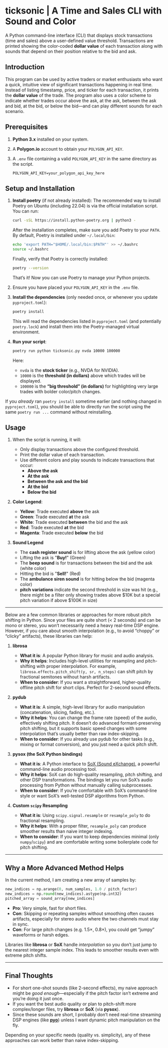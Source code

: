 # ticksonic | A Time and Sales CLI with Sound and Color

A Python command-line interface (CLI) that displays stock transactions (time and sales) above a user-defined value threshold. Transactions are printed showing the color-coded **dollar value** of each transaction along with sounds that depend on their position relative to the bid and ask. 

## Introduction

This program can be used by active traders or market enthusiasts who want a quick, intuitive view of significant transactions happening in real time. Instead of listing timestamp, price, and ticker for each transaction, it prints the **dollar value** of the trade. The program also uses a color scheme to indicate whether trades occur above the ask, at the ask, between the ask and bid, at the bid, or below the bid—and can play different sounds for each scenario.

## Prerequisites

1. **Python 3.x** installed on your system.
2. A **Polygon.io** account to obtain your `POLYGON_API_KEY`.
3. A `.env` file containing a valid `POLYGON_API_KEY` in the same directory as the script.

   ```
   POLYGON_API_KEY=your_polygon_api_key_here
   ```

## Setup and Installation

1. **Install poetry** (if not already installed):
   The recommended way to install Poetry on Ubuntu (including 22.04) is via the official installation script. You can run:

    ```bash
    curl -sSL https://install.python-poetry.org | python3 -
    ```

    After the installation completes, make sure you add Poetry to your `PATH`. By default, Poetry is installed under `~/.local/bin`:

    ```bash
    echo 'export PATH="$HOME/.local/bin:$PATH"' >> ~/.bashrc
    source ~/.bashrc
    ```

    Finally, verify that Poetry is correctly installed:

    ```bash
    poetry --version
    ```

    That’s it! Now you can use Poetry to manage your Python projects.
   
2. Ensure you have placed your `POLYGON_API_KEY` in the `.env` file.
   
3. **Install the dependencies** (only needed once, or whenever you update `pyproject.toml`):
   ```bash
   poetry install
   ```
   This will read the dependencies listed in `pyproject.toml` (and potentially `poetry.lock`) and install them into the Poetry-managed virtual environment.

4. **Run your script**:
   ```bash
   poetry run python ticksonic.py nvda 10000 100000
   ```
   Here:
   - `nvda` is the **stock ticker** (e.g., NVDA for NVIDIA).
   - `10000` is the **threshold (in dollars)** above which trades will be displayed.
   - `100000` is the **“big threshold” (in dollars)** for highlighting very large trades with bolder color/pitch changes.

If you *already* ran `poetry install` sometime earlier (and nothing changed in `pyproject.toml`), you should be able to directly run the script using the same `poetry run ...` command without reinstalling. 

## Usage

1. When the script is running, it will:
   - Only display transactions above the configured threshold.
   - Print the dollar value of each transaction.
   - Use different colors and play sounds to indicate transactions that occur:
     - **Above the ask**
     - **At the ask**
     - **Between the ask and the bid**
     - **At the bid**
     - **Below the bid**

2. **Color Legend**:

   - **Yellow**: Trade executed **above** the ask  
   - **Green**: Trade executed **at** the ask  
   - **White**: Trade executed **between** the bid and the ask
   - **Red**: Trade executed **at** the bid  
   - **Magenta**: Trade executed **below** the bid  

3. **Sound Legend**

   - The **cash register sound** is for lifting above the ask (yellow color)
   - Lifting the ask is "**Buy!**" (Green)
   - The **beep sound** is for transactions between the bid and the ask (white color)
   - Hitting the bid is "**Sell!**" (Red)
   - The **ambulance siren sound**  is for hitting below the bid (magenta color)
   - **pitch variations** indicate the second threshold in size was hit (e.g., there might be a filter only showing trades above $10K but a special pitch variation if above $100K in size)

---

Below are a few common libraries or approaches for more robust pitch shifting in Python. Since your files are quite short (< 2 seconds) and can be mono or stereo, you won’t necessarily need a heavy real-time DSP engine. However, if you care about smooth interpolation (e.g., to avoid “choppy” or “clicky” artifacts), these libraries can help:

1. **librosa**  
   - **What it is**: A popular Python library for music and audio analysis.  
   - **Why it helps**: Includes high-level utilities for resampling and pitch-shifting with proper interpolation. For example, `librosa.effects.pitch_shift(y, sr, n_steps)` can shift pitch by fractional semitones without harsh artifacts.  
   - **When to consider**: If you want a straightforward, higher-quality offline pitch shift for short clips. Perfect for 2-second sound effects.

2. **pydub**  
   - **What it is**: A simple, high-level library for audio manipulation (concatenation, slicing, fading, etc.).  
   - **Why it helps**: You can change the frame rate (speed) of the audio, effectively shifting pitch. It doesn’t do advanced formant-preserving pitch shifting, but it supports basic speed changes with some interpolation that’s usually better than raw index-skipping.  
   - **When to consider**: If you already use pydub for other tasks (e.g., mixing or format conversion), and you just need a quick pitch shift.

3. **pysox (the SoX Python bindings)**  
   - **What it is**: A Python interface to [SoX (Sound eXchange)](http://sox.sourceforge.net/), a powerful command-line audio processing tool.  
   - **Why it helps**: SoX can do high-quality resampling, pitch shifting, and other DSP transformations. The bindings let you run SoX’s audio processing from Python without manually calling subprocesses.  
   - **When to consider**: If you’re comfortable with SoX’s command-line style or want SoX’s well-tested DSP algorithms from Python.

4. **Custom `scipy` Resampling**  
   - **What it is**: Using `scipy.signal.resample` or `resample_poly` to do fractional resampling.  
   - **Why it helps**: With a proper filter, `resample_poly` can produce smoother results than naive integer indexing.  
   - **When to consider**: If you want to keep dependencies minimal (only `numpy`/`scipy`) and are comfortable writing some boilerplate code for pitch shifting.

---

## Why a More Advanced Method Helps

In the current method, I am creating a new array of samples by:

```python
new_indices = np.arange(0, num_samples, 1.0 / pitch_factor)
new_indices = np.round(new_indices).astype(np.int32)
pitched_array = sound_array[new_indices]
```

- **Pro**: Very simple, fast for short files.  
- **Con**: Skipping or repeating samples without smoothing often causes artifacts, especially for stereo audio where the two channels must stay in sync.  
- **Con**: For large pitch changes (e.g. 1.5×, 0.8×), you could get “jumpy” waveforms or harsh edges.

Libraries like **librosa** or **SoX** handle *interpolation* so you don’t just jump to the nearest integer sample index. This leads to smoother results even with extreme pitch shifts.

---

## Final Thoughts

- For short one-shot sounds (like 2-second effects), my naive approach might be *good enough*—especially if the pitch factor isn’t extreme and you’re doing it just once.  
- If you want the best audio quality or plan to pitch-shift more complex/longer files, try **librosa** or **SoX** (via **pysox**).  
- Since these sounds are short, I probably don’t need real-time streaming DSP engines (like [**pyo**](https://pypi.org/project/pyo/)) unless I want dynamic pitch manipulation on the fly.  

Depending on your specific needs (quality vs. simplicity), any of these approaches can work better than naive index-skipping.
